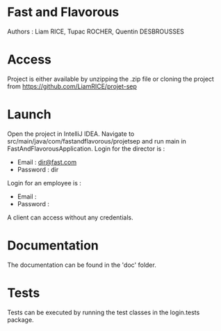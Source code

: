 # Fast and Flavorous
Authors : Liam RICE, Tupac ROCHER, Quentin DESBROUSSES
# Access
Project is either available by unzipping the .zip file or cloning the project from https://github.com/LiamRICE/projet-sep
# Launch
Open the project in IntelliJ IDEA. Navigate to src/main/java/com/fastandflavorous/projetsep and run main in FastAndFlavorousApplication.
Login for the director is :
- Email : dir@fast.com
- Password : dir

Login for an employee is :
- Email : 
- Password : 

A client can access without any credentials.
# Documentation
The documentation can be found in the 'doc' folder.
# Tests
Tests can be executed by running the test classes in the login.tests package.
